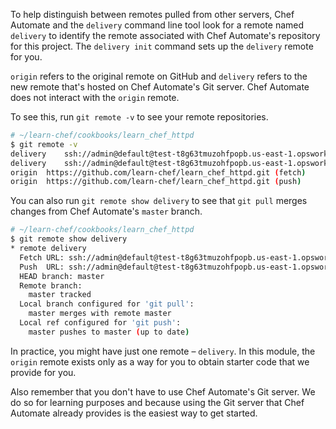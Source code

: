 To help distinguish between remotes pulled from other servers, Chef Automate and the `delivery` command line tool look for a remote named `delivery` to identify the remote associated with Chef Automate's repository for this project. The `delivery init` command sets up the `delivery` remote for you.

`origin` refers to the original remote on GitHub and `delivery` refers to the new remote that's hosted on Chef Automate's Git server. Chef Automate does not interact with the `origin` remote.

To see this, run `git remote -v` to see your remote repositories.

```bash
# ~/learn-chef/cookbooks/learn_chef_httpd
$ git remote -v
delivery	ssh://admin@default@test-t8g63tmuzohfpopb.us-east-1.opsworks-cm.io:8989/default/my-org/learn_chef_httpd (fetch)
delivery	ssh://admin@default@test-t8g63tmuzohfpopb.us-east-1.opsworks-cm.io:8989/default/my-org/learn_chef_httpd (push)
origin	https://github.com/learn-chef/learn_chef_httpd.git (fetch)
origin	https://github.com/learn-chef/learn_chef_httpd.git (push)
```

You can also run `git remote show delivery` to see that `git pull` merges changes from Chef Automate's `master` branch.

```bash
# ~/learn-chef/cookbooks/learn_chef_httpd
$ git remote show delivery
* remote delivery
  Fetch URL: ssh://admin@default@test-t8g63tmuzohfpopb.us-east-1.opsworks-cm.io:8989/default/my-org/learn_chef_httpd
  Push  URL: ssh://admin@default@test-t8g63tmuzohfpopb.us-east-1.opsworks-cm.io:8989/default/my-org/learn_chef_httpd
  HEAD branch: master
  Remote branch:
    master tracked
  Local branch configured for 'git pull':
    master merges with remote master
  Local ref configured for 'git push':
    master pushes to master (up to date)
```

In practice, you might have just one remote &ndash; `delivery`. In this module, the `origin` remote exists only as a way for you to obtain starter code that we provide for you.

Also remember that you don't have to use Chef Automate's Git server. We do so for learning purposes and because using the Git server that Chef Automate already provides is the easiest way to get started.
